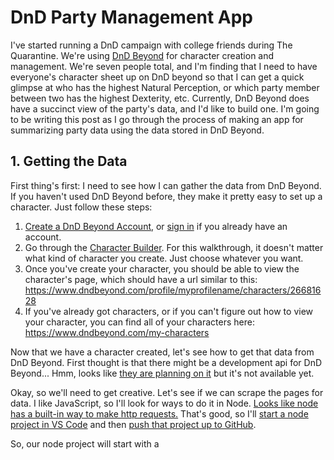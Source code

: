 # DnD Party Management App

I've started running a DnD campaign with college friends during The Quarantine. We're using [DnD Beyond](https://dndbeyond.com) for character creation and management. We're seven people total, and I'm finding that I need to have everyone's character sheet up on DnD beyond so that I can get a quick glimpse at who has the highest Natural Perception, or which party member between two has the highest Dexterity, etc. Currently, DnD Beyond does have a succinct view of the party's data, and I'd like to build one. I'm going to be writing this post as I go through the process of making an app for summarizing party data using the data stored in DnD Beyond.

## 1. Getting the Data

First thing's first: I need to see how I can gather the data from DnD Beyond. If you haven't used DnD Beyond before, they make it pretty easy to set up a character. Just follow these steps:

1. [Create a DnD Beyond Account](https://www.dndbeyond.com/create-account), or [sign in](https://www.dndbeyond.com/sign-in) if you already have an account.
2. Go through the [Character Builder](https://www.dndbeyond.com/characters/builder#/). For this walkthrough, it doesn't matter what kind of character you create. Just choose whatever you want.
3. Once you've create your character, you should be able to view the character's page, which should have a url similar to this: <https://www.dndbeyond.com/profile/myprofilename/characters/26681628>
4. If you've already got characters, or if you can't figure out how to view your character, you can find all of your characters here: <https://www.dndbeyond.com/my-characters>

Now that we have a character created, let's see how to get that data from DnD Beyond. First thought is that there might be a development api for DnD Beyond... Hmm, looks like [they are planning on it](https://www.dndbeyond.com/forums/d-d-beyond-general/bugs-support/32487-d-d-beyond-api) but it's not available yet.

Okay, so we'll need to get creative. Let's see if we can scrape the pages for data. I like JavaScript, so I'll look for ways to do it in Node. [Looks like node has a built-in way to make http requests.](https://nodejs.dev/making-http-requests-with-nodejs) That's good, so I'll [start a node project in VS Code](posts/node-project.md) and then [push that project up to GitHub](posts/push-to-github.md).

So, our node project will start with a
